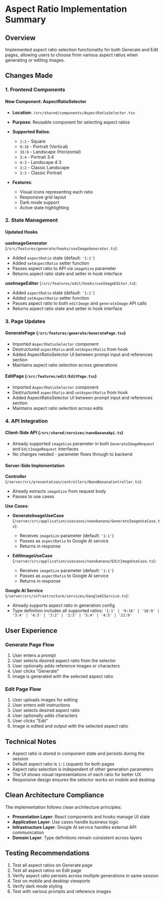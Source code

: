 # Aspect Ratio Implementation Summary

## Overview
Implemented aspect ratio selection functionality for both Generate and Edit pages, allowing users to choose from various aspect ratios when generating or editing images.

## Changes Made

### 1. Frontend Components

#### New Component: AspectRatioSelector
- **Location**: `/src/shared/components/AspectRatioSelector.tsx`
- **Purpose**: Reusable component for selecting aspect ratios
- **Supported Ratios**:
  - `1:1` - Square
  - `9:16` - Portrait (Vertical)
  - `16:9` - Landscape (Horizontal)
  - `3:4` - Portrait 3:4
  - `4:3` - Landscape 4:3
  - `3:2` - Classic Landscape
  - `2:3` - Classic Portrait
  
- **Features**:
  - Visual icons representing each ratio
  - Responsive grid layout
  - Dark mode support
  - Active state highlighting

### 2. State Management

#### Updated Hooks

**useImageGenerator** (`/src/features/generate/hooks/useImageGenerator.ts`):
- Added `aspectRatio` state (default: `'1:1'`)
- Added `setAspectRatio` setter function
- Passes aspect ratio to API via `imageSize` parameter
- Returns aspect ratio state and setter in hook interface

**useImageEditor** (`/src/features/edit/hooks/useImageEditor.ts`):
- Added `aspectRatio` state (default: `'1:1'`)
- Added `setAspectRatio` setter function
- Passes aspect ratio to both `editImage` and `generateImage` API calls
- Returns aspect ratio state and setter in hook interface

### 3. Page Updates

#### GeneratePage (`/src/features/generate/GeneratePage.tsx`)
- Imported `AspectRatioSelector` component
- Destructured `aspectRatio` and `setAspectRatio` from hook
- Added AspectRatioSelector UI between prompt input and references section
- Maintains aspect ratio selection across generations

#### EditPage (`/src/features/edit/EditPage.tsx`)
- Imported `AspectRatioSelector` component
- Destructured `aspectRatio` and `setAspectRatio` from hook
- Added AspectRatioSelector UI between prompt input and references section
- Maintains aspect ratio selection across edits

### 4. API Integration

#### Client-Side API (`/src/shared/services/nanoBananaApi.ts`)
- Already supported `imageSize` parameter in both `GenerateImageRequest` and `EditImageRequest` interfaces
- No changes needed - parameter flows through to backend

#### Server-Side Implementation

**Controller** (`/server/src/presentation/controllers/NanoBananaController.ts`):
- Already extracts `imageSize` from request body
- Passes to use cases

**Use Cases**:
- **GenerateImageUseCase** (`/server/src/application/usecases/nanobanana/GenerateImageUseCase.ts`):
  - Receives `imageSize` parameter (default: `'1:1'`)
  - Passes as `aspectRatio` to Google AI service
  - Returns in response

- **EditImageUseCase** (`/server/src/application/usecases/nanobanana/EditImageUseCase.ts`):
  - Receives `imageSize` parameter (default: `'1:1'`)
  - Passes as `aspectRatio` to Google AI service
  - Returns in response

**Google AI Service** (`/server/src/infrastructure/services/GoogleAIService.ts`):
- Already supports aspect ratio in generation config
- Type definition includes all supported ratios: `'1:1' | '9:16' | '16:9' | '3:4' | '4:3' | '3:2' | '2:3' | '5:4' | '4:5' | '21:9'`

## User Experience

### Generate Page Flow
1. User enters a prompt
2. User selects desired aspect ratio from the selector
3. User optionally adds reference images or characters
4. User clicks "Generate"
5. Image is generated with the selected aspect ratio

### Edit Page Flow
1. User uploads images for editing
2. User enters edit instructions
3. User selects desired aspect ratio
4. User optionally adds characters
5. User clicks "Edit"
6. Image is edited and output with the selected aspect ratio

## Technical Notes

- Aspect ratio is stored in component state and persists during the session
- Default aspect ratio is `1:1` (square) for both pages
- Aspect ratio selection is independent of other generation parameters
- The UI shows visual representations of each ratio for better UX
- Responsive design ensures the selector works on mobile and desktop

## Clean Architecture Compliance

The implementation follows clean architecture principles:
- **Presentation Layer**: React components and hooks manage UI state
- **Application Layer**: Use cases handle business logic
- **Infrastructure Layer**: Google AI service handles external API communication
- **Domain Layer**: Type definitions remain consistent across layers

## Testing Recommendations

1. Test all aspect ratios on Generate page
2. Test all aspect ratios on Edit page
3. Verify aspect ratio persists across multiple generations in same session
4. Test on mobile and desktop viewports
5. Verify dark mode styling
6. Test with various prompts and reference images
